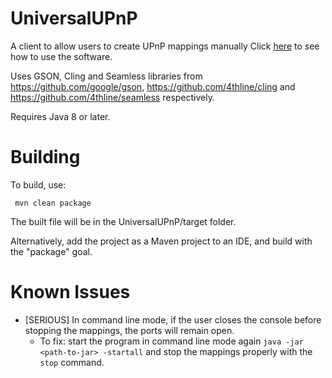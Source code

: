 # UniversalUPnP
 A client to allow users to create UPnP mappings manually Click [here](https://github.com/Moxeja/UniversalUPnP/wiki) to see how to use the
 software.
 
 Uses GSON, Cling and Seamless libraries from https://github.com/google/gson,
 https://github.com/4thline/cling and https://github.com/4thline/seamless respectively.

 Requires Java 8 or later.
 
# Building
 To build, use:
 ``` shell
  mvn clean package
 ```
 The built file will be in the UniversalUPnP/target folder.
 
 Alternatively, add the project as a Maven project to an IDE, and build with the "package" goal.

# Known Issues
* [SERIOUS] In command line mode, if the user closes the console before stopping the mappings, the ports will remain open.
	* To fix: start the program in command line mode again ``` java -jar <path-to-jar> -startall ``` and stop the mappings properly with the
	``` stop ``` command.
